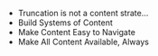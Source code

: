 * Truncation is not a content strate…
* Build Systems of Content
* Make Content Easy to Navigate
* Make All Content Available, Always